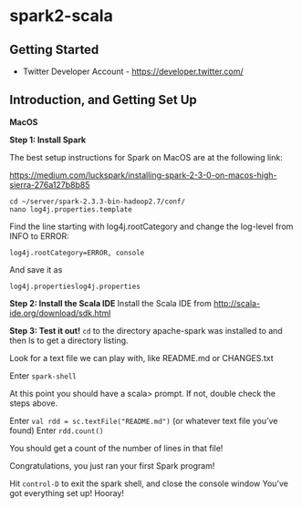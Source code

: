 # spark2-scala

## Getting Started

- Twitter Developer Account - https://developer.twitter.com/

## Introduction, and Getting Set Up

**MacOS**

**Step 1: Install Spark**

The best setup instructions for Spark on MacOS are at the following link:

https://medium.com/luckspark/installing-spark-2-3-0-on-macos-high-sierra-276a127b8b85

```
cd ~/server/spark-2.3.3-bin-hadoop2.7/conf/
nano log4j.properties.template
```

Find the line starting with log4j.rootCategory and change the log-level from INFO to ERROR:

```
log4j.rootCategory=ERROR, console
```

And save it as

```
log4j.propertieslog4j.properties
```

**Step 2: Install the Scala IDE**
Install the Scala IDE from http://scala-ide.org/download/sdk.html

**Step 3: Test it out!**
`cd` to the directory apache-spark was installed to and then ls to get a directory listing.

Look for a text file we can play with, like README.md or CHANGES.txt

Enter `spark-shell`

At this point you should have a scala> prompt. If not, double check the steps above.

Enter `val rdd = sc.textFile("README.md")` (or whatever text file you’ve found) Enter `rdd.count()`

You should get a count of the number of lines in that file! 

Congratulations, you just ran your first Spark program!

Hit `control-D` to exit the spark shell, and close the console window
You’ve got everything set up! Hooray!


